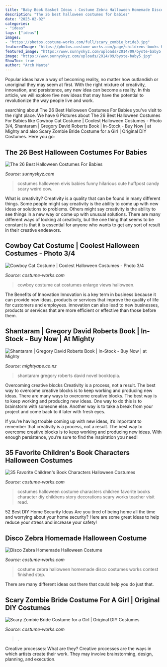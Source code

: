 ```yaml
---
title: "Baby Book Basket Ideas : Costume Zebra Halloween Homemade Disco Costumes Works Contest Finished Step"
description: "The 26 best halloween costumes for babies"
date: "2023-02-02"
categories:
- "ideas"
tags: ["ideas"]
images:
- "https://photos.costume-works.com/full/scary_zombie_bride3.jpg"
featuredImage: "https://photos.costume-works.com/page/childrens-books-halloween-costumes.jpg"
featured_image: "https://www.sunnyskyz.com/uploads/2014/09/byste-baby5.jpg"
image: "https://www.sunnyskyz.com/uploads/2014/09/byste-baby5.jpg"
ShowToc: true
author: "Arch Mante"
---
```



Popular ideas have a way of becoming reality, no matter how outlandish or unoriginal they may seem at first. With the right mixture of creativity, innovation, and persistence, any new idea can become a reality. In this article, we will explore five new ideas that may have the potential to revolutionize the way people live and work.

	

		
searching about The 26 Best Halloween Costumes For Babies you've visit to the right place. We have 6 Pictures about The 26 Best Halloween Costumes For Babies like Cowboy Cat Costume | Coolest Halloween Costumes - Photo 3/4, Shantaram | Gregory David Roberts Book | In-Stock - Buy Now | at Mighty and also Scary Zombie Bride Costume for a Girl | Original DIY Costumes. Here you go:
		
    
## The 26 Best Halloween Costumes For Babies

<img loading=lazy src="https://www.sunnyskyz.com/uploads/2014/09/byste-baby5.jpg" onerror="this.onerror=null;this.src='https://tse2.mm.bing.net/th?id=OIP.6dahfQlqT3_-0DdAyjd-8gHaLC&amp;pid=15.1';" alt="The 26 Best Halloween Costumes For Babies">

_Source: sunnyskyz.com_

>costumes halloween elvis babies funny hilarious cute huffpost candy scary weird cow. 

	

What is creativity?
Creativity is a quality that can be found in many different things. Some people might say creativity is the ability to come up with new ideas or solutions to problems. Others might say creativity is the ability to see things in a new way or come up with unusual solutions. There are many different ways of looking at creativity, but the one thing that seems to be constant is that it is essential for anyone who wants to get any sort of result in their creative endeavors.

    
## Cowboy Cat Costume | Coolest Halloween Costumes - Photo 3/4

<img loading=lazy src="https://photos.costume-works.com/full/cowboy_cat2.jpg" onerror="this.onerror=null;this.src='https://tse3.mm.bing.net/th?id=OIP.4oDnRK03X7ownRkih0JnTAHaNL&amp;pid=15.1';" alt="Cowboy Cat Costume | Coolest Halloween Costumes - Photo 3/4">

_Source: costume-works.com_

>cowboy costume cat costumes enlarge views halloween. 

	

The Benefits of Innovation
Innovation is a key term in business because it can provide new ideas, products or services that improve the quality of life for customers and employees. innovation can also lead to new businesses, products or services that are more efficient or effective than those before them.

    
## Shantaram | Gregory David Roberts Book | In-Stock - Buy Now | At Mighty

<img loading=lazy src="https://d3fa68hw0m2vcc.cloudfront.net/edb/172955529.jpeg" onerror="this.onerror=null;this.src='https://tse3.mm.bing.net/th?id=OIP.n5Yy-5HY43j__443QoHCAQHaLa&amp;pid=15.1';" alt="Shantaram | Gregory David Roberts Book | In-Stock - Buy Now | at Mighty">

_Source: mightyape.co.nz_

>shantaram gregory roberts david novel booktopia. 

	

Overcoming creative blocks
Creativity is a process, not a result. The best way to overcome creative blocks is to keep working and producing new ideas.
There are many ways to overcome creative blocks. The best way is to keep working and producing new ideas. One way to do this is to brainstorm with someone else. Another way is to take a break from your project and come back to it later with fresh eyes.

If you’re having trouble coming up with new ideas, it’s important to remember that creativity is a process, not a result. The best way to overcome creative blocks is to keep working and producing new ideas. With enough persistence, you’re sure to find the inspiration you need!

    
## 35 Favorite Children&#039;s Book Characters Halloween Costumes

<img loading=lazy src="https://photos.costume-works.com/page/childrens-books-halloween-costumes.jpg" onerror="this.onerror=null;this.src='https://tse2.mm.bing.net/th?id=OIP.S6jOnKwsUL_a4RAmGg0_nAHaL7&amp;pid=15.1';" alt="35 Favorite Children&#039;s Book Characters Halloween Costumes">

_Source: costume-works.com_

>costumes halloween costume characters children favorite books character diy childrens story decorations scary works teacher visit read. 

	

52 Best DIY Home Security Ideas
Are you tired of being home all the time and worrying about your home security? Here are some great ideas to help reduce your stress and increase your safety!

    
## Disco Zebra Homemade Halloween Costume

<img loading=lazy src="http://photos.costume-works.com/full/zebra4.jpg" onerror="this.onerror=null;this.src='https://tse1.mm.bing.net/th?id=OIP.YQMvfCjhFJcl7Atnqc0mDAHaJ3&amp;pid=15.1';" alt="Disco Zebra Homemade Halloween Costume">

_Source: costume-works.com_

>costume zebra halloween homemade disco costumes works contest finished step. 

	

There are many different ideas out there that could help you do just that.

    
## Scary Zombie Bride Costume For A Girl | Original DIY Costumes

<img loading=lazy src="https://photos.costume-works.com/full/scary_zombie_bride3.jpg" onerror="this.onerror=null;this.src='https://tse2.mm.bing.net/th?id=OIP.rHd-gynvzRqkaZzzYmRmGgHaKr&amp;pid=15.1';" alt="Scary Zombie Bride Costume for a Girl | Original DIY Costumes">

_Source: costume-works.com_

>. 

	

Creative processes: What are they?
Creative processes are the ways in which artists create their work. They may involve brainstorming, design, planning, and execution.

